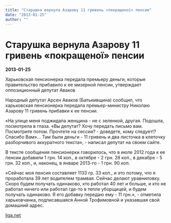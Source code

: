 ```yaml
---
title: "Старушка вернула Азарову 11 гривень «покращеної» пенсии"
date: "2013-01-25"
author: ""
---
```


# Старушка вернула Азарову 11 гривень «покращеної» пенсии

**2013-01-25** 

Харьковская пенсионерка передала премьеру деньги, которые правительство прибавило к ее мизерной пенсии, утверждает оппозиционный депутат Аваков

Народный депутат Арсен Аваков (Батькивщина) сообщил, что харьковская пенсионерка передала премьер-министру Николаю Азарову 11 гривень прибавки к ее пенсии.

«На улице меня поджидала женщина - не с зеленкой, другая. Подошла, посмотрела в глаза. «Вы депутат? Хочу передать письмо вам. Посмотрите потом. Прочтете на сессии? - доведете, кому следует!? Спасибо Вам»... Там были деньги - 11 гривень и два листочка в клеточку разборчивого аккуратного текста», - написал депутат на своем сайте.

В тексте сообщения пенсионерки говорилось, что в июле 2012 года к ее пенсии добавили 1 грн. 14 коп., в октябре - 2 грн. 28 коп., в декабре - 5 грн. 32 коп., и, наконец, в январе 2013-го - 1 грн. 90 коп.

«Сейчас моя пенсия составляет 1133 гр. 33 коп., и это потому, что я проработала 39 лет водителем трамвая. Сейчас делают уравниловку. Скоро будем получать одинаково, кто работал 40 лет и больше, и кто не работал ничего или работал где-то в тепле уборщицей, и будем получать одинаково. Я его добавку передаю ему - 11 грн.», - отметила харьковчанка, подписавшаяся Анной Трофимовной и указавшая свой домашний адрес.

[liga.net ](http://liga.net/)